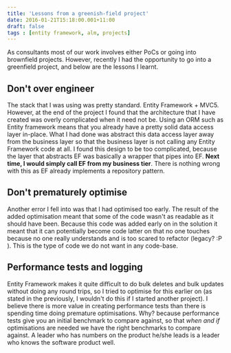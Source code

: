 ```yaml
---
title: 'Lessons from a greenish-field project'
date: 2016-01-21T15:18:00.001+11:00
draft: false
tags : [entity framework, alm, projects]
---
```


As consultants most of our work involves either PoCs or going into brownfield projects. However, recently I had the opportunity to go into a greenfield project, and below are the lessons I learnt.  
  

Don't over engineer
-------------------

The stack that I was using was pretty standard. Entity Framework + MVC5. However, at the end of the project I found that the architecture that I have created was overly complicated when it need not be. Using an ORM such as Entity framework means that you already have a pretty solid data access layer in-place. What I had done was abstract this data access layer away from the business layer so that the business layer is not calling any Entity Framework code at all. I found this design to be too complicated, because the layer that abstracts EF was basically a wrapper that pipes into EF. **Next time, I would simply call EF from my business tier**. There is nothing wrong with this as EF already implements a repository pattern.  

  

Don't prematurely optimise
--------------------------

Another error I fell into was that I had optimised too early. The result of the added optimisation meant that some of the code wasn't as readable as it should have been. Because this code was added early on in the solution it meant that it can potentially become code latter on that no one touches because no one really understands and is too scared to refactor (legacy? :P ). This is the type of code we do not want in any code-base.  
  

Performance tests and logging
-----------------------------

Entity Framework makes it quite difficult to do bulk deletes and bulk updates without doing any round trips, so I tried to optimise for this earlier on (as stated in the previously, I wouldn't do this if I started another project). I believe there is more value in creating performance tests than there is spending time doing premature optimisations. Why? because performance tests give you an initial benchmark to compare against, so that _when and if_ optimisations are needed we have the right benchmarks to compare against. A leader who has numbers on the product he/she leads is a leader who knows the software product well.